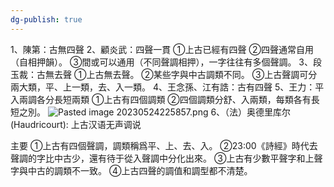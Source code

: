 ```yaml
---
dg-publish: true
---
```

1、陳第：古無四聲
2、顧炎武：四聲一貫
①上古已經有四聲
②四聲通常自用（自相押韻）。
③間或可以通用（不同聲調相押），一字往往有多個聲調。
3、段玉裁：古無去聲
①上古無去聲。
②某些字與中古調類不同。
③上古聲調可分兩大類，平、上一類，去、入一類。
4、王念孫、江有誥：古有四聲
5、王力：平入兩調各分長短兩類
①上古有四個調類
②四個調類分舒、入兩類，每類各有長短之別。
![Pasted image 20230524225857.png](/img/user/09%20settings/Z%20attachment/Pasted%20image%2020230524225857.png)
6、（法）奥德里库尔 (Haudricourt): 上古汉语无声调说


主要
①上古有四個聲調，調類稱爲平、上、去、入。
②23:00《詩經》時代去聲調的字比中古少，還有待于從入聲調中分化出來。
③上古有少數平聲字和上聲字與中古的調類不一致。
④上古四聲的調值和調型都不清楚。